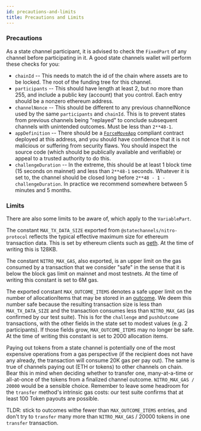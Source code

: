 ```yaml
---
id: precautions-and-limits
title: Precautions and Limits
---
```


### Precautions

As a state channel participant, it is advised to check the `FixedPart` of any channel before participating in it. A good state channels wallet will perform these checks for you:

- `chainId` -- This needs to match the id of the chain where assets are to be locked. The root of the funding tree for this channel.
- `participants` -- This should have length at least 2, but no more than 255, and include a public key (account) that you control. Each entry should be a nonzero ethereum address.
- `channelNonce` -- This should be different to any previous channelNonce used by the same `participants` and `chainId`. This is to prevent states from previous channels being "replayed" to conclude subsequent channels with unintended outcomes. Must be less than `2**48-1`.
- `appDefinition` -- There should be a [`ForceMoveApp`]('contract-api/natspec/ForceMove') compliant contract deployed at this address, and you should have confidence that it is not malicious or suffering from security flaws. You should inspect the source code (which should be publically available and verifiable) or appeal to a trusted authority to do this.
- `challengeDuration` -- In the extreme, this should be at least 1 block time (15 seconds on mainnet) and less than `2**48-1` seconds. Whatever it is set to, the channel should be closed long before `2**48 - 1 - challengeDuration`. In practice we recommend somewhere between 5 minutes and 5 months.

### Limits

There are also some limits to be aware of, which apply to the `VariablePart`. 

The constant `MAX_TX_DATA_SIZE` exported from `@statechannels/nitro-protocol` reflects the typical effective maximum size for ethereum transaction data. This is set by ethereum clients such as [geth](https://github.com/ethereum/go-ethereum). At the time of writing this is 128KB.

The constant `NITRO_MAX_GAS`, also exported, is an upper limit on the gas consumed by a transaction that we consider "safe" in the sense that it is below the block gas limit on mainnet and most testnets. At the time of writing this constant is set to 6M gas.

The exported constant `MAX_OUTCOME_ITEMS` denotes a safe upper limit on the number of allocationItems that may be stored in an [outcome](protocol-tutorial/outcomes#outcomes-that-allocate). We deem this number safe because the resulting transaction size is less than `MAX_TX_DATA_SIZE` and the transaction consumes less than `NITRO_MAX_GAS` (as confirmed by our test suite). This is for the `challenge` and `pushOutcome` transactions, with the other fields in the state set to modest values (e.g. 2 participants). If those fields grow, `MAX_OUTCOME_ITEMS` may no longer be safe.  At the time of writing this constant is set to 2000 allocation items.

Paying out tokens from a state channel is potentially one of the most expensive operations from a gas perspective (if the recipient does not have any already, the transaction will consume 20K gas per pay out). The same is true of channels paying out (ETH or tokens) to other channels on chain. Bear this in mind when deciding whether to transfer one, many-at-a-time or all-at-once of the tokens from a finalized channel outcome. `NITRO_MAX_GAS / 20000` would be a sensible choice. Remember to leave some headroom for the `transfer` method's intrinsic gas costs: our test suite confirms that at least 100 Token payouts are possible.

TLDR: stick to outcomes withe fewer than `MAX_OUTCOME_ITEMS` entries, and don't try to `transfer` many more than `NITRO_MAX_GAS` / 20000 tokens in one `transfer` transaction.

